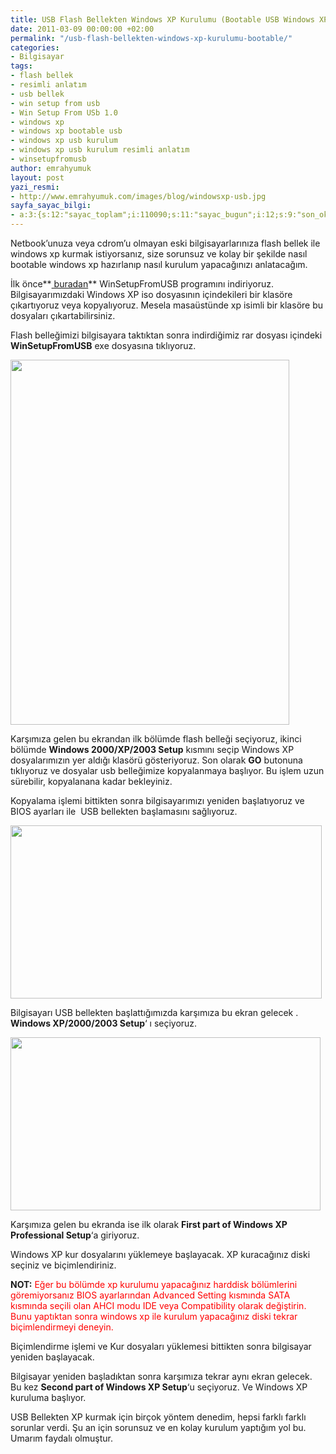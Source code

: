 ```yaml
---
title: USB Flash Bellekten Windows XP Kurulumu (Bootable USB Windows XP)
date: 2011-03-09 00:00:00 +02:00
permalink: "/usb-flash-bellekten-windows-xp-kurulumu-bootable/"
categories:
- Bilgisayar
tags:
- flash bellek
- resimli anlatım
- usb bellek
- win setup from usb
- Win Setup From USb 1.0
- windows xp
- windows xp bootable usb
- windows xp usb kurulum
- windows xp usb kurulum resimli anlatım
- winsetupfromusb
author: emrahyumuk
layout: post
yazi_resmi:
- http://www.emrahyumuk.com/images/blog/windowsxp-usb.jpg
sayfa_sayac_bilgi:
- a:3:{s:12:"sayac_toplam";i:110090;s:11:"sayac_bugun";i:12;s:9:"son_okuma";i:1366294287;}
---
```


Netbook&#8217;unuza veya cdrom&#8217;u olmayan eski bilgisayarlarınıza flash bellek ile windows xp kurmak istiyorsanız, size sorunsuz ve kolay bir şekilde nasıl bootable windows xp hazırlanıp nasıl kurulum yapacağınızı anlatacağım.

İlk önce**[ buradan][1]** WinSetupFromUSB programını indiriyoruz. Bilgisayarımızdaki Windows XP iso dosyasının içindekileri bir klasöre çıkartıyoruz veya kopyalıyoruz. Mesela masaüstünde xp isimli bir klasöre bu dosyaları çıkartabilirsiniz.

<!--more-->

Flash belleğimizi bilgisayara taktıktan sonra indirdiğimiz rar dosyası içindeki **WinSetupFromUSB** exe dosyasına tıklıyoruz.

<img class="alignnone" title="Win setup windows xp bootable usb" src="http://www.emrahyumuk.com/images/blog/winsetup.jpg" alt="" width="446" height="584" />

Karşımıza gelen bu ekrandan ilk bölümde flash belleği seçiyoruz, ikinci bölümde **Windows 2000/XP/2003 Setup** kısmını seçip Windows XP dosyalarımızın yer aldığı klasörü gösteriyoruz. Son olarak **GO** butonuna tıklıyoruz ve dosyalar usb belleğimize kopyalanmaya başlıyor. Bu işlem uzun sürebilir, kopyalanana kadar bekleyiniz.

Kopyalama işlemi bittikten sonra bilgisayarımızı yeniden başlatıyoruz ve BIOS ayarları ile  USB bellekten başlamasını sağlıyoruz.

<img class="alignnone" title="winsetup usb windows xp bootable" src="http://www.emrahyumuk.com/images/blog/winsetup2.jpg" alt="" width="498" height="277" />

Bilgisayarı USB bellekten başlattığımızda karşımıza bu ekran gelecek . **Windows XP/2000/2003 Setup**&#8216; ı seçiyoruz.

<img class="alignnone" title="winsetup bootable usb windows xp" src="http://www.emrahyumuk.com/images/blog/winsetup3.jpg" alt="" width="496" height="277" />

Karşımıza gelen bu ekranda ise ilk olarak **First part of Windows XP Professional Setup**&#8216;a giriyoruz.

Windows XP kur dosyalarını yüklemeye başlayacak. XP kuracağınız diski seçiniz ve biçimlendiriniz.

**NOT:** <span style="color: #ff0000;">Eğer bu bölümde xp kurulumu yapacağınız harddisk bölümlerini göremiyorsanız BIOS ayarlarından Advanced Setting kısmında SATA kısmında seçili olan AHCI modu IDE veya Compatibility olarak değiştirin. Bunu yaptıktan sonra windows xp ile kurulum yapacağınız diski tekrar biçimlendirmeyi deneyin.</span>

Biçimlendirme işlemi ve Kur dosyaları yüklemesi bittikten sonra bilgisayar yeniden başlayacak.

Bilgisayar yeniden başladıktan sonra karşımıza tekrar aynı ekran gelecek. Bu kez **Second part of Windows XP Setup**&#8216;u seçiyoruz. Ve Windows XP kuruluma başlıyor.

USB Bellekten XP kurmak için birçok yöntem denedim, hepsi farklı farklı sorunlar verdi. Şu an için sorunsuz ve en kolay kurulum yaptığım yol bu. Umarım faydalı olmuştur.

 [1]: http://dl.dropbox.com/u/233963/Programlar/WinSetup-1-0-beta7.rar